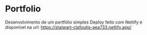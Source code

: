 # Portfolio
Desenvolvimento de um portfólio simples
Deploy feito com Netlify e disponível na url: https://stalwart-clafoutis-aea733.netlify.app/
